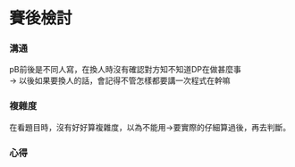 # 賽後檢討

### 溝通
pB前後是不同人寫，在換人時沒有確認對方知不知道DP在做甚麼事<br>
-> 以後如果要換人的話，會記得不管怎樣都要講一次程式在幹嘛

### 複雜度
在看題目時，沒有好好算複雜度，以為不能用->要實際的仔細算過後，再去判斷。

### 心得
